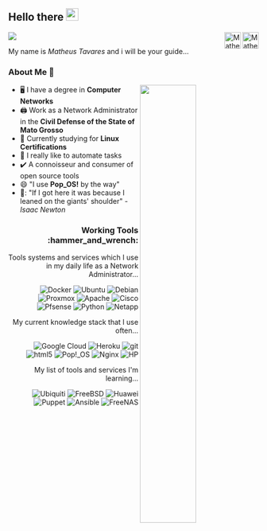 ## Hello there <img src="https://media.giphy.com/media/hvRJCLFzcasrR4ia7z/giphy.gif" width="25px"> 
![](https://visitor-badge.glitch.me/badge?page_id=s0no.s0no)
<a href="https://www.linkedin.com/in/matheus-tavares-da-silva-110569144/" align="left">
  <img align="right" alt="Matheus Tavares LinkedIN" width="33px" src="https://raw.githubusercontent.com/peterthehan/peterthehan/master/assets/linkedin.svg" />
</a>
<a href="https://open.spotify.com/user/llq3kqbas3akaz2aosdx4u2kb">
  <img align="right" alt="Matheus Tavares Spotify" width="33px" src="https://raw.githubusercontent.com/peterthehan/peterthehan/master/assets/spotify.svg" />
</a>

My name is *Matheus Tavares* and i will be your guide...  

### About Me 🔭

<img align="right" width="47.5%" src="https://metrics.lecoq.io/s0no?template=terminal&base.activity=0&base.community=0&base.repositories=0&base.metadata=0&isocalendar=1&introduction=1&languages=1&isocalendar.duration=full-year&languages.ignored=css&languages.limit=8&languages.sections=most-used&languages.colors=github&languages.threshold=0%25&languages.indepth=false&languages.recent.load=300&languages.recent.days=14&introduction.title=true&config.timezone=America%2FCuiaba">

- :desktop_computer: I have a degree in **Computer Networks** 
- :printer:  Work as a Network Administrator in the **Civil Defense of the State of Mato Grosso**
- 🌱  Currently studying for **Linux Certifications**
- :robot: I really like to automate tasks
- :heavy_check_mark: A connoisseur and consumer of open source tools
- :smile: "I use **Pop_OS!** by the way"
- 🦾: "If I got here it was because I leaned on the giants' shoulder" - *Isaac Newton*

<h3 align="right">Working Tools :hammer_and_wrench:</h3>

<p align="right">Tools systems and services which I use in my daily life as a Network Administrator...</p>

<p align="right"> 
  <img alt="Docker" src="https://img.shields.io/badge/-Docker-46a2f1?style=flat-square&logo=docker&logoColor=white" />
  <img alt="Ubuntu" src="https://img.shields.io/badge/-Ubuntu-E95420?style=flat-square&logo=ubuntu&logoColor=white" />
  <img alt="Debian" src="https://img.shields.io/badge/-Debian-A81D33?style=flat-square&logo=debian&logoColor=white" />
  <img alt="Proxmox" src="https://img.shields.io/badge/-Proxmox-E57000?style=flat-square&logo=proxmox&logoColor=white" />
  <img alt="Apache" src="https://img.shields.io/badge/-Apache-D22128?style=flat-square&logo=apache&logoColor=white" />
  <img alt="Cisco" src="https://img.shields.io/badge/-Cisco-1BA0D7?style=flat-square&logo=cisco&logoColor=white" />
  <img alt="Pfsense" src="https://img.shields.io/badge/-Pfsense-212121?style=flat-square&logo=pfsense&logoColor=white" />
  <img alt="Python" src="https://img.shields.io/badge/-Python-3776AB?style=flat-square&logo=python&logoColor=white" />
  <img alt="Netapp" src="https://img.shields.io/badge/-Netapp-0067C5?style=flat-square&logo=netapp&logoColor=white" />
</p>

<p align="right">My current knowledge stack that I use often...</p>

<p align="right">  
  <img alt="Google Cloud" src="https://img.shields.io/badge/-Google_Cloud_Platform-1a73e8?style=flat-square&logo=google-cloud&logoColor=white" />
  <img alt="Heroku" src="https://img.shields.io/badge/-Heroku-430098?style=flat-square&logo=heroku&logoColor=white" />
  <img alt="git" src="https://img.shields.io/badge/-Git-F05032?style=flat-square&logo=git&logoColor=white" />
  <img alt="html5" src="https://img.shields.io/badge/-HTML5-E34F26?style=flat-square&logo=html5&logoColor=white" />
  <img alt="Pop!_OS" src="https://img.shields.io/badge/-Pop!_OS-48B9C7?style=flat-square&logo=popos&logoColor=white" />
  <img alt="Nginx" src="https://img.shields.io/badge/-Nginx-009639?style=flat-square&logo=nginx&logoColor=white" />
  <img alt="HP" src="https://img.shields.io/badge/-HP-0096D6?style=flat-square&logo=hp&logoColor=white" />
</p>
 
<p align="right">My list of tools and services I'm learning...</p>

<p align="right">
  <img alt="Ubiquiti" src="https://img.shields.io/badge/-Ubiquiti-0559C9?style=flat-square&logo=ubiquiti&logoColor=white" />
  <img alt="FreeBSD" src="https://img.shields.io/badge/-FreeBSD-AB2B28?style=flat-square&logo=freebsd&logoColor=white" />
  <img alt="Huawei" src="https://img.shields.io/badge/-Huawei-FF0000?style=flat-square&logo=huawei&logoColor=white" />
  <img alt="Puppet" src="https://img.shields.io/badge/-Puppet-FFAE1A?style=flat-square&logo=puppet&logoColor=white" />
  <img alt="Ansible" src="https://img.shields.io/badge/-Ansible-EE0000?style=flat-square&logo=ansible&logoColor=white" />
  <img alt="FreeNAS" src="https://img.shields.io/badge/-FreeNAS-343434?style=flat-square&logo=freenas&logoColor=white" />
</p>

<!--
- Link de buscas para icones e cores
https://simpleicons.org/?q=debian

- Nome dos icones para adicionar a 'badges'
https://github.com/simple-icons/simple-icons/blob/develop/slugs.md
-->
